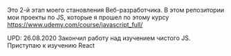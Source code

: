 Это 2-й этап моего становления Веб-разработчика.
В этом репозитории мои проекты по JS, которые я прошел по этому курсу https://www.udemy.com/course/javascript_full/

UPD: 26.08.2020 Закончил работу над изучением чистого JS. Приступаю к изучению React 
